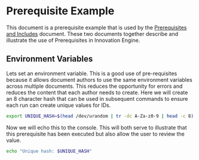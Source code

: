 # Prerequisite Example

This document is a prerequisite example that is used by the [Prerequisites and Includes](prerequisitesAndIncludes.md) document. These two documents together describe and illustrate the use of Prerequisites in Innovation Engine.

## Environment Variables

Lets set an environment variable. This is a good use of pre-requisites because it allows document authors to use the same environment variables across multiple documents. This reduces the opportunity for errors and reduces the content that each author needs to create. Here we will create an 8 character hash that can be used in subsequent commands to ensure each run can create unique values for IDs.

```bash
export UNIQUE_HASH=$(head /dev/urandom | tr -dc A-Za-z0-9 | head -c 8)
```

Now we will echo this to the console. This will both serve to illustrate that this prerequisite has been executed but also allow the user to review the value.

```bash
echo "Unique hash: $UNIQUE_HASH"
```

